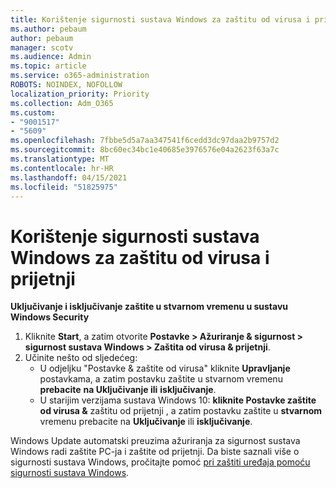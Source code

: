 ```yaml
---
title: Korištenje sigurnosti sustava Windows za zaštitu od virusa i prijetnji
ms.author: pebaum
author: pebaum
manager: scotv
ms.audience: Admin
ms.topic: article
ms.service: o365-administration
ROBOTS: NOINDEX, NOFOLLOW
localization_priority: Priority
ms.collection: Adm_O365
ms.custom:
- "9001517"
- "5609"
ms.openlocfilehash: 7fbbe5d5a7aa347541f6cedd3dc97daa2b9757d2
ms.sourcegitcommit: 8bc60ec34bc1e40685e3976576e04a2623f63a7c
ms.translationtype: MT
ms.contentlocale: hr-HR
ms.lasthandoff: 04/15/2021
ms.locfileid: "51825975"
---
```

# <a name="use-windows-security-for-virus-and-threat-protection"></a>Korištenje sigurnosti sustava Windows za zaštitu od virusa i prijetnji

**Uključivanje i isključivanje zaštite u stvarnom vremenu u sustavu Windows Security**

1. Kliknite **Start**, a zatim otvorite **Postavke > Ažuriranje & sigurnost > sigurnost sustava Windows > Zaštita od virusa & prijetnji**.
2. Učinite nešto od sljedećeg:
    - U odjeljku "Postavke & zaštite od virusa" kliknite **Upravljanje** postavkama, a zatim postavku zaštite u stvarnom vremenu **prebacite** **na Uključivanje ili** **isključivanje**.
    - U starijim verzijama sustava Windows 10: **kliknite Postavke zaštite od virusa &** zaštitu od prijetnji , a zatim postavku zaštite u **stvarnom** vremenu prebacite na **Uključivanje** ili **isključivanje**.

Windows Update automatski preuzima ažuriranja za sigurnost sustava Windows radi zaštite PC-ja i zaštite od prijetnji. Da biste saznali više o sigurnosti sustava Windows, pročitajte pomoć [pri zaštiti uređaja pomoću sigurnosti sustava Windows](https://support.microsoft.com/help/17464/windows-10-help-protect-my-device-with-windows-security).
